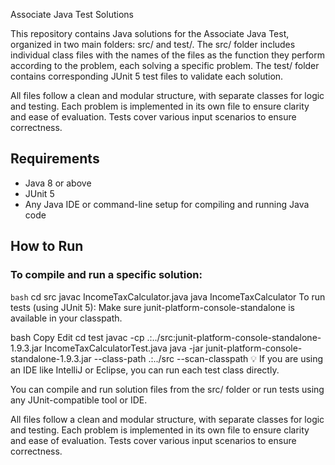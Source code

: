 Associate Java Test Solutions


This repository contains Java solutions for the Associate Java Test, organized in two main folders: src/ and test/. The src/ folder includes individual class files with the names of the files as the function they perform according to the problem, each solving a specific problem. The test/ folder contains corresponding JUnit 5 test files to validate each solution.

All files follow a clean and modular structure, with separate classes for logic and testing. Each problem is implemented in its own file to ensure clarity and ease of evaluation. Tests cover various input scenarios to ensure correctness.

## Requirements

- Java 8 or above
- JUnit 5
- Any Java IDE or command-line setup for compiling and running Java code

## How to Run

### To compile and run a specific solution:

```bash```
cd src
javac IncomeTaxCalculator.java
java IncomeTaxCalculator
To run tests (using JUnit 5):
Make sure junit-platform-console-standalone is available in your classpath.

bash
Copy
Edit
cd test
javac -cp .:../src:junit-platform-console-standalone-1.9.3.jar IncomeTaxCalculatorTest.java
java -jar junit-platform-console-standalone-1.9.3.jar --class-path .:../src --scan-classpath
💡 If you are using an IDE like IntelliJ or Eclipse, you can run each test class directly.

You can compile and run solution files from the src/ folder or run tests using any JUnit-compatible tool or IDE.



All files follow a clean and modular structure, with separate classes for logic and testing. Each problem is implemented in its own file to ensure clarity and ease of evaluation. Tests cover various input scenarios to ensure correctness.
